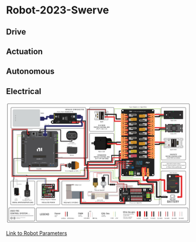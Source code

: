 # Robot-2023-Swerve

## Drive

## Actuation

## Autonomous

## Electrical
![Electrical Diagram](https://raw.githubusercontent.com/teamkomodo/Robot-2023-Swerve/main/Documentation/Electrical/ElectricalDiagram.jpg)

[Link to Robot Parameters](https://docs.google.com/spreadsheets/d/10XPUEvFrafupFar4bhCG224BRXnX_bT2MSt10pouS7c/edit?usp=sharing)
